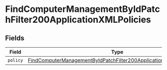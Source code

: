 # FindComputerManagementByIdPatchFilter200ApplicationXMLPolicies


## Fields

| Field                                                                                                                                                                   | Type                                                                                                                                                                    | Required                                                                                                                                                                | Description                                                                                                                                                             |
| ----------------------------------------------------------------------------------------------------------------------------------------------------------------------- | ----------------------------------------------------------------------------------------------------------------------------------------------------------------------- | ----------------------------------------------------------------------------------------------------------------------------------------------------------------------- | ----------------------------------------------------------------------------------------------------------------------------------------------------------------------- |
| `policy`                                                                                                                                                                | [FindComputerManagementByIdPatchFilter200ApplicationXMLPoliciesPolicy](../../models/operations/findcomputermanagementbyidpatchfilter200applicationxmlpoliciespolicy.md) | :heavy_minus_sign:                                                                                                                                                      | N/A                                                                                                                                                                     |